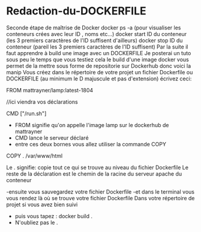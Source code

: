 # Redaction-du-DOCKERFILE
Seconde étape de maîtrise de Docker
docker ps -a       (pour visualiser les conteneurs crées avec leur ID , noms etc...)
docker start ID du conteneur    (les 3 premiers caractères de l'ID suffisent d'ailleurs)
docker stop ID du conteneur    (pareil les 3 premiers caractères de l'ID suffisent)
Par la suite il faut apprendre à build une image avec un DOCKERFILE
Je posterai un tuto sous peu le temps que vous testiez cela
le build d'une image docker vous permet de la mettre sous forme de repositorie sur Dockerhub
donc voici la manip
Vous créez dans le répertoire de votre projet un fichier Dockerfile ou DOCKERFILE (au minimum le D majuscule et pas d'extension)
écrivez ceci:

FROM mattrayner/lamp:latest-1804

//ici viendra vos déclarations

CMD ["/run.sh"]

- FROM signifie qu'on appelle l'image lamp sur le dockerhub de mattrayner
- CMD lance le serveur déclaré
- entre ces deux bornes vous allez utiliser la commande COPY

COPY .  /var/www/html

Le . signifie:  copie tout ce qui se trouve au niveau du fichier Dockerfile
Le reste de la déclaration est le chemin de la racine du serveur apache du conteneur

-ensuite vous sauvegardez votre fichier Dockerfile
-et dans le terminal vous vous rendez là où se trouve votre fichier Dockerfile
  Dans votre répertoire de projet si vous avez bien suivi
- puis vous tapez :     docker build .
- N'oubliez pas le .
